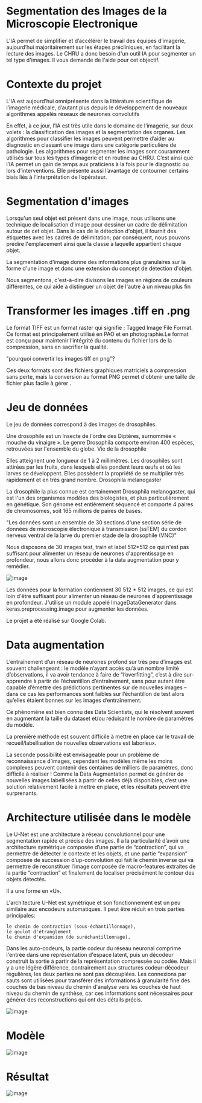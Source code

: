 # Segmentation des Images de la Microscopie Electronique

L’IA permet de simplifier et d’accélérer le travail des équipes d’imagerie, aujourd’hui majoritairement sur les étapes précliniques, en facilitant la lecture des images. Le CHRU a donc besoin d'un outil IA pour segmenter un tel type d'images. Il vous demande de l'aide pour cet objectif.


# Contexte du projet

L’IA est aujourd’hui omniprésente dans la littérature scientifique de l’imagerie médicale, d’autant plus depuis le développement de nouveaux algorithmes appelés réseaux de neurones convolutifs

En effet, à ce jour, l’IA est très utile dans le domaine de l’imagerie, sur deux volets : la classification des images et la segmentation des organes. Les algorithmes pour classifier les images peuvent permettre d’aider au diagnostic en classant une image dans une catégorie particulière de pathologie. Les algorithmes pour segmenter les images sont couramment utilisés sur tous les types d’imagerie et en routine au CHRU. C’est ainsi que l’IA permet un gain de temps aux praticiens à la fois pour le diagnostic ou lors d’interventions. Elle présente aussi l’avantage de contourner certains biais liés à l’interprétation de l’opérateur.


# Segmentation d'images



Lorsqu'un seul objet est présent dans une image, nous utilisons une technique de localisation d'image pour dessiner un cadre de délimitation autour de cet objet. Dans le cas de la détection d'objet, il fournit des étiquettes avec les cadres de délimitation; par conséquent, nous pouvons prédire l'emplacement ainsi que la classe à laquelle appartient chaque objet.

La segmentation d'image donne des informations plus granulaires sur la forme d'une image et donc une extension du concept de détection d'objet.

Nous segmentons, c'est-à-dire divisons les images en régions de couleurs différentes, ce qui aide à distinguer un objet de l'autre à un niveau plus fin



# Transformer les images .tiff en .png

Le format TIFF est un format raster qui signifie : Tagged Image File Format. Ce format est principalement utilisé en PAO et en photographie.Le format est conçu pour maintenir l’intégrité du contenu du fichier lors de la compression, sans en sacrifier la qualité.

"pourquoi convertir les images tiff en png"?

Ces deux formats sont des fichiers graphiques matriciels à compression sans perte, mais la conversion au format PNG permet d'obtenir une taille de fichier plus facile à gérer .


# Jeu de données

Le jeu de données correspond à des images de drosophiles.

Une drosophile est un Insecte de l'ordre des Diptères, surnommée « mouche du vinaigre ». Le genre Drosophila comporte environ 400 espèces, retrouvées sur l'ensemble du globe. Vie de la drosophile

Elles atteignent une longueur de 1 à 2 millimètres. Les drosophiles sont attirées par les fruits, dans lesquels elles pondent leurs œufs et où les larves se développent. Elles possèdent la propriété de se multiplier très rapidement et en très grand nombre. Drosophila melanogaster

La drosophile la plus connue est certainement Drosophila melanogaster, qui est l'un des organismes modèles des biologistes, et plus particulièrement en génétique. Son génome est entièrement séquencé et comporte 4 paires de chromosomes, soit 165 millions de paires de bases.

"Les données sont un ensemble de 30 sections d'une section série de données de microscopie électronique à transmission (ssTEM) du cordon nerveux ventral de la larve du premier stade de la drosophile (VNC)"

Nous disposons de 30 images test, train et label 512*512 ce qui n'est pas suffisant pour alimenter un réseau de neurones d'apprentissage en profondeur, nous allons donc procéder à la data augmentation pour y remédier.

![image](exemplejeudedonnneesdedepartindex0.JPG)

Les données pour la formation contiennent 30 512 * 512 images, ce qui est loin d'être suffisant pour alimenter un réseau de neurones d'apprentissage en profondeur. J'utilise un module appelé ImageDataGenerator dans keras.preprocessing.image pour augmenter les données.

Le projet a été réalisé sur Google Colab.

# Data augmentation

L’entraînement d’un réseau de neurones profond sur très peu d’images est souvent challengeant : le modèle n’ayant accès qu’à un nombre limité d’observations, il va avoir tendance à faire de “l’overfitting”, c’est à dire sur-apprendre à partir de l’échantillon d’entraînement, sans pour autant être capable d’émettre des prédictions pertinentes sur de nouvelles images – dans ce cas les performances sont faibles sur l’échantillon de test alors qu’elles étaient bonnes sur les images d’entraînement.

Ce phénomène est bien connu des Data Scientists, qui le résolvent souvent en augmentant la taille du dataset et/ou réduisant le nombre de paramètres du modèle.

La première méthode est souvent difficile à mettre en place car le travail de recueil/labellisation de nouvelles observations est laborieux.

La seconde possibilité est envisageable pour un problème de reconnaissance d’images, cependant les modèles même les moins complexes peuvent contenir des centaines de milliers de paramètres, donc difficile à réaliser ! Comme la Data Augmentation permet de générer de nouvelles images labellisées à partir de celles déjà disponibles, c’est une solution relativement facile à mettre en place, et les résultats peuvent être surprenants.


# Architecture utilisée dans le modèle



Le U-Net est une architecture à réseau convolutionnel pour une segmentation rapide et précise des images. Il a la particularité d’avoir une architecture symétrique composée d’une partie de “contraction”, qui va permettre de détecter le contexte et les objets, et une partie “expansion” composée de succession d’up-convolution qui fait le chemin inverse qui va permettre de reconstituer l’image composée de macro-features extraites de la partie “contraction” et finalement de localiser précisément le contour des objets détectés.

Il a une forme en «U».

L'architecture U-Net est symétrique et son fonctionnement est un peu similaire aux encodeurs automatiques. Il peut être réduit en trois parties principales:

    le chemin de contraction (sous-échantillonnage),
    le goulot d'étranglement
    le chemin d'expansion (de suréchantillonnage).

Dans les auto-codeurs, la partie codeur du réseau neuronal comprime l'entrée dans une représentation d'espace latent, puis un décodeur construit la sortie à partir de la représentation compressée ou codée. Mais il y a une légère différence, contrairement aux structures codeur-décodeur régulières, les deux parties ne sont pas découplées. Les connexions par sauts sont utilisées pour transférer des informations à granularité fine des couches de bas niveau du chemin d'analyse vers les couches de haut niveau du chemin de synthèse, car ces informations sont nécessaires pour générer des reconstructions qui ont des détails précis.

![image](reseau.JPG)


# Modèle

![image](modele.JPG)


# Résultat 

![image](https://user-images.githubusercontent.com/73176528/118724374-d070ec80-b82e-11eb-9c86-f31fd8d33f49.png)




